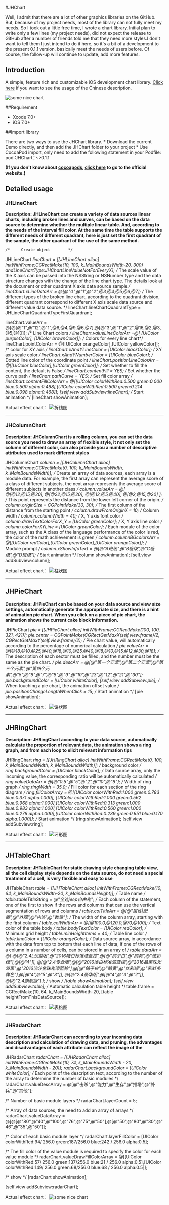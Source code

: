 #JHChart

Well, I admit that there are a lot of other graphics libraries on the GitHub. But, because of my project needs, most of the library can not fully meet my needs. So I took out a little free time, I wrote a chart library. Initial plan to write only a few lines (my project needs), did not expect the release to GitHub after a number of friends told me that they need more styles.I don't want to tell them I just intend to do it here, so it's a bit of a development to the present 0.1.1 version, basically meet the needs of users before. Of course, the follow-up will continue to update, add more features.


## Introduction
A simple, feature rich and customizable iOS development chart library.
[Click here](http://www.jianshu.com/p/a6a14fb2f567) if you want to see the usage of the Chinese description.

![some nice chart](https://raw.githubusercontent.com/China131/JHChart/master/JHChartDemo/GIFResource/look.gif) 

##Requirement
* Xcode 7.0+
* iOS 7.0+

##Import library

There are two ways to use the JHChart library.
* 
Download the current Demo directly, and then add the JHChart folder to your project
* 
Use CocoaPod import, only need to add the following statement in your Podfile:
pod 'JHChart','~>0.1.1'

**(If you don't know about [cocoapods](https://guides.cocoapods.org/), [click here](https://guides.cocoapods.org/) to go to the official website.)**
## Detailed usage

### JHLineChart
**Description: JHLineChart can create a variety of data sources linear charts, including broken lines and curves, can be based on the data source to determine whether the multiple linear table. And, according to the needs of the interval fill color. At the same time the table supports the different needs of different quadrant, here is just set the first quadrant of the sample, the other quadrant of the use of the same method.**
  
    /*     Create object        */
   JHLineChart *lineChart = [[JHLineChart alloc] initWithFrame:CGRectMake(10, 100, k_MainBoundsWidth-20, 300) andLineChartType:JHChartLineValueNotForEveryX];
   /* The scale value of the X axis can be passed into the NSString or NSNumber type and the data structure changes with the change of the line chart type. The details look at the document or other quadrant X axis data source sample.*/
    lineChart.xLineDataArr = @[@"0",@"1",@"2",@3,@4,@5,@6,@7];
   /* The different types of the broken line chart, according to the quadrant division, different quadrant correspond to different X axis scale data source and different value data source. */
    lineChart.lineChartQuadrantType = JHLineChartQuadrantTypeFirstQuardrant;

   lineChart.valueArr = @[@[@"1",@"12",@"1",@6,@4,@9,@6,@7],@[@"3",@"1",@"2",@16,@2,@3,@5,@10]];
   /* Line Chart colors */
    lineChart.valueLineColorArr =@[ [UIColor purpleColor], [UIColor brownColor]];
   /* Colors for every line chart*/
   lineChart.pointColorArr = @[[UIColor orangeColor],[UIColor yellowColor]];
   /* color for XY axis */
    lineChart.xAndYLineColor = [UIColor blackColor];
    /* XY axis scale color */
    lineChart.xAndYNumberColor = [UIColor blueColor];
    /* Dotted line color of the coordinate point */
    lineChart.positionLineColorArr = @[[UIColor blueColor],[UIColor greenColor]];
    /*        Set whether to fill the content, the default is False         */
    lineChart.contentFill = YES;
    /*        Set whether the curve path         */
    lineChart.pathCurve = YES;
    /*        Set fill color array         */
   lineChart.contentFillColorArr = @[[UIColor colorWithRed:0.500 green:0.000 blue:0.500 alpha:0.468],[UIColor colorWithRed:0.500 green:0.214 blue:0.098 alpha:0.468]];
    [self.view addSubview:lineChart];
   /*       Start animation        */
    [lineChart showAnimation];
    

Actual effect chart：
![折线图](https://raw.githubusercontent.com/China131/JHChart/master/JHChartDemo/GIFResource/折线图demo.png)     
***
### JHColumnChart
**Description: JHColumnChart is a rolling column, you can set the data source you need to draw an array of flexible style, it not only set the column of different color, can also provide you a number of descriptive attributes used to mark different styles**


JHColumnChart *column = [[JHColumnChart alloc] initWithFrame:CGRectMake(0, 100, k_MainBoundsWidth, k_MainBoundsWidth)];
/*        Create an array of data sources, each array is a module data. For example, the first array can represent the average score of a class of different subjects, the next array represents the average score of different subjects in another class        */
column.valueArr = @[
@[@12,@15,@20],
@[@22,@15,@20],
@[@12,@5,@40],
@[@2,@15,@20]
];
/*       This point represents the distance from the lower left corner of the origin.         */
column.originSize = CGPointMake(30, 30);
/*    The first column of the distance from the starting point     */
column.drawFromOriginX = 10;
/*        Column width         */
column.columnWidth = 40;
/*        X, Y axis font color         */
column.drawTextColorForX_Y = [UIColor greenColor];
/*        X, Y axis line color         */
column.colorForXYLine = [UIColor greenColor];
/*    Each module of the color array, such as the A class of the language performance of the color is red, the color of the math achievement is green     */
column.columnBGcolorsArr = @[[UIColor redColor],[UIColor greenColor],[UIColor orangeColor]];
/*        Module prompt         */
column.xShowInfoText = @[@"A班级",@"B班级",@"C班级",@"D班级"];
/*       Start animation        */
[column showAnimation];
[self.view addSubview:column];

Actual effect chart：
![柱状图](https://raw.githubusercontent.com/China131/JHChart/master/JHChartDemo/GIFResource/柱状图demo.gif)
***
## JHPieChart
**Description: JHPieChart can be based on your data source and view size settings, automatically generate the appropriate size, and there is a hint of animation pie chart. When you click on a piece of pie chart, the animation shows the current cake block information.**

JHPieChart *pie = [[JHPieChart alloc] initWithFrame:CGRectMake(100, 100, 321, 421)];
pie.center = CGPointMake(CGRectGetMaxX(self.view.frame)/2, CGRectGetMaxY(self.view.frame)/2);
/* Pie chart value, will automatically according to the percentage of numerical calculation */
pie.valueArr = @[@18,@10,@25,@40,@18,@10,@25,@40,@18,@10,@15,@12,@30,@18];
/* The description of each sector must be filled, and the number must be the same as the pie chart. */
pie.descArr = @[@"第一个元素",@"第二个元素",@"第三个元素",@"第四个元素",@"5",@"6",@"7",@"8",@"9",@"10",@"23",@"12",@"21",@"30"];
pie.backgroundColor = [UIColor whiteColor];
[self.view addSubview:pie];
/*    When touching a pie chart, the animation offset value     */
pie.positionChangeLengthWhenClick = 15;
/*        Start animation         */
[pie showAnimation];

Actual effect chart：
![饼状图](https://raw.githubusercontent.com/China131/JHChart/master/JHChartDemo/GIFResource/饼状图demo.gif)
***
## JHRingChart
**Description: JHRingChart according to your data source, automatically calculate the proportion of relevant data, the animation shows a ring graph, and from each loop to elicit relevant information tips**

JHRingChart *ring = [[JHRingChart alloc] initWithFrame:CGRectMake(0, 100, k_MainBoundsWidth, k_MainBoundsWidth)];
/*        background color         */
ring.backgroundColor = [UIColor blackColor];
/*        Data source array, only the incoming value, the corresponding ratio will be automatically calculated         */
ring.valueDataArr = @[@"0.5",@"5",@"2",@"10",@"6"];
/*         Width of ring graph        */
ring.ringWidth = 35.0;
/*        Fill color for each section of the ring diagram         */
ring.fillColorArray = @[[UIColor colorWithRed:1.000 green:0.783 blue:0.371 alpha:1.000], [UIColor colorWithRed:1.000 green:0.562 blue:0.968 alpha:1.000],[UIColor colorWithRed:0.313 green:1.000 blue:0.983 alpha:1.000],[UIColor colorWithRed:0.560 green:1.000 blue:0.276 alpha:1.000],[UIColor colorWithRed:0.239 green:0.651 blue:0.170 alpha:1.000]];
/*        Start animation             */
[ring showAnimation];
[self.view addSubview:ring];

Actual effect chart：
![环形图](https://raw.githubusercontent.com/China131/JHChart/master/JHChartDemo/GIFResource/环状图demo.gif)
***
## JHTableChart
**Description: JHTableChart for static drawing style changing table view, all the cell display style depends on the data source, do not need a special treatment of a cell, is very flexible and easy to use**

JHTableChart *table = [[JHTableChart alloc] initWithFrame:CGRectMake(10, 64, k_MainBoundsWidth-20, k_MainBoundsHeight)];
/*       Table name         */
table.tableTitleString = @"全选jeep自由光";
/*        Each column of the statement, one of the first to show if the rows and columns that can use the vertical segmentation of rows and columns         */
table.colTitleArr = @[@"属性|配置",@"外观",@"内饰",@"数量"];
/*        The width of the column array, starting with the first column         */
table.colWidthArr = @[@100.0,@120.0,@70,@100];
/*        Text color of the table body         */
table.bodyTextColor = [UIColor redColor];
/*        Minimum grid height         */
table.minHeightItems = 40;
/*        Table line color         */
table.lineColor = [UIColor orangeColor];
/*       Data source array, in accordance with the data from top to bottom that each line of data, if one of the rows of a column in a number of cells, can be stored in an array of         */
table.dataArr = @[
@[@"2.4L优越版",@"2016皓白标准漆蓝棕",@[@"鸽子白",@"鹅黄",@"炫彩绿"],@[@"4"]],
@[@"2.4专业版",@[@"2016皓白标准漆蓝棕",@"2016晶黑珠光漆黑",@"2016流沙金珠光漆蓝棕"],@[@"鸽子白",@"鹅黄",@"炫彩绿",@"彩虹多样色"],@[@"4",@"5",@"3"]],
@[@"2.4豪华版",@[@"4",@"3",@"2"]],
@[@"2.4旗舰版"]
];
/*        show                            */
[table showAnimation];
[self.view addSubview:table];
/*        Automatic calculation table height        */
table.frame = CGRectMake(10, 64, k_MainBoundsWidth-20, [table heightFromThisDataSource]);

Actual effect chart：
![表格图](https://raw.githubusercontent.com/China131/JHChart/master/JHChartDemo/GIFResource/table1.png)
***
### JHRadarChart
**Description: JHRadarChart can according to your incoming data description and calculation of drawing data, and pruning, the advantages and disadvantages of each attribute can reflect the image of the**

JHRadarChart *radarChart = [[JHRadarChart alloc] initWithFrame:CGRectMake(10, 74, k_MainBoundsWidth - 20, k_MainBoundsWidth - 20)];
radarChart.backgroundColor = [UIColor whiteColor];
/*       Each point of the description text, according to the number of the array to determine the number of basic modules         */
radarChart.valueDescArray = @[@"击杀",@"能力",@"生存",@"推塔",@"补兵",@"其他"];

/*         Number of basic module layers        */
radarChart.layerCount = 5;

/*        Array of data sources, the need to add an array of arrays         */
radarChart.valueDataArray = @[@[@"80",@"40",@"100",@"76",@"75",@"50"],@[@"50",@"80",@"30",@"46",@"35",@"50"]];

/*        Color of each basic module layer         */
radarChart.layerFillColor = [UIColor colorWithRed:94/ 256.0 green:187/256.0 blue:242 / 256.0 alpha:0.5];

/*        The fill color of the value module is required to specify the color for each value module         */
radarChart.valueDrawFillColorArray = @[[UIColor colorWithRed:57/ 256.0 green:137/256.0 blue:21 / 256.0 alpha:0.5],[UIColor colorWithRed:149/ 256.0 green:68/256.0 blue:68 / 256.0 alpha:0.5]];

/*       show        */
[radarChart showAnimation];

[self.view addSubview:radarChart];

Actual effect chart：
![some nice chart](https://raw.githubusercontent.com/China131/JHChart/master/JHChartDemo/GIFResource/雷达图demo.png) 
